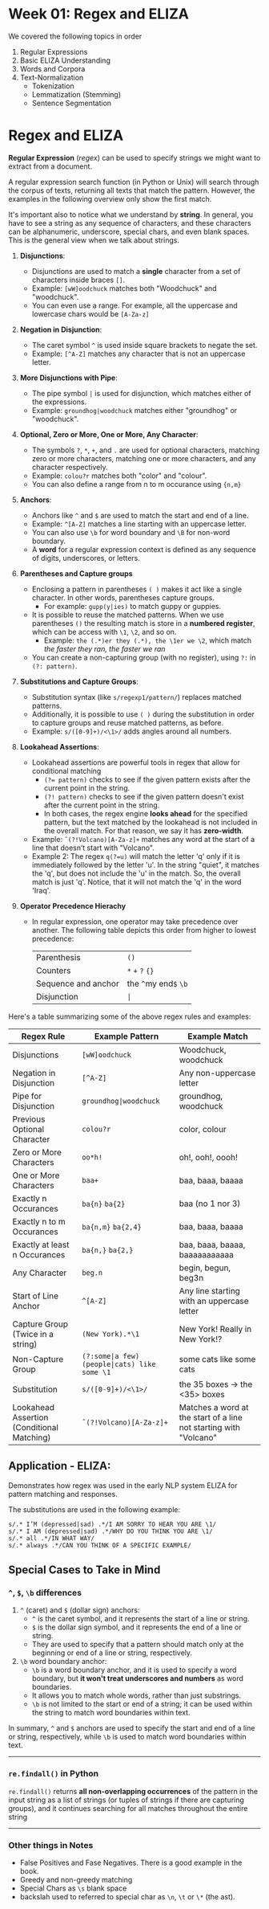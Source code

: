 # Week 01: Regex and ELIZA
We covered the following topics in order
1. Regular Expressions
2. Basic ELIZA Understanding
3. Words and Corpora
4. Text-Normalization
   - Tokenization
   - Lemmatization (Stemming)
   - Sentence Segmentation

# Regex and ELIZA

**Regular Expression** (*regex*) can be used to specify strings we might want to extract from a document.

A regular expression search function (in Python or Unix) will search through the corpus of texts, returning all texts that match the pattern. However, the examples in the following overview only show the first match.

It's important also to notice what we understand by **string**. In general, you have to see a string as any sequence of characters, and these characters can be alphanumeric, underscore, special chars, and even blank spaces. This is the general view when we talk about strings.

1. **Disjunctions**: 
   - Disjunctions are used to match a **single** character from a set of characters inside braces `[]`.
   - Example: `[wW]oodchuck` matches both "Woodchuck" and "woodchuck".
   - You can even use a range. For example, all the uppercase and lowercase chars would be `[A-Za-z]`

2. **Negation in Disjunction**: 
   - The caret symbol `^` is used inside square brackets to negate the set.
   - Example: `[^A-Z]` matches any character that is not an uppercase letter.

3. **More Disjunctions with Pipe**: 
   - The pipe symbol `|` is used for disjunction, which matches either of the expressions.
   - Example: `groundhog|woodchuck` matches either "groundhog" or "woodchuck".

4. **Optional, Zero or More, One or More, Any Character**: 
   - The symbols `?`, `*`, `+`, and `.` are used for optional characters, matching zero or more characters, matching one or more characters, and any character respectively.
   - Example: `colou?r` matches both "color" and "colour".
   - You can also define a range from n to m occurance using `{n,m}`

5. **Anchors**: 
   - Anchors like `^` and `$` are used to match the start and end of a line.
   - Example: `^[A-Z]` matches a line starting with an uppercase letter.
   - You can also use `\b` for word boundary and `\B` for non-word boundary. 
   - A **word** for a regular expression context is defined as any sequence of digits, underscores, or letters.

6. **Parentheses and Capture groups**
   - Enclosing a pattern in parentheses `( )` makes it act like a single character. In other words, parentheses capture groups.     
      - For example: `gupp(y|ies)` to match guppy or guppies.
   - It is possible to reuse the matched patterns. When we use parentheses `()` the resulting match is store in a **numbered register**, which can be access with `\1`, `\2`, and so on.
      - Example: `the (.*)er they (.*), the \1er we \2`, which match *the faster they ran, the faster we ran* 
   - You can create a non-capturing group (with no register), using `?:` in `(?: pattern)`.

7. **Substitutions and Capture Groups**: 
   - Substitution syntax (like `s/regexp1/pattern/`) replaces matched patterns.
   - Additionally, it is possible to use `( )` during the substitution in order to capture groups and reuse matched patterns, as before.
   - Example: `s/([0-9]+)/<\1>/` adds angles around all numbers.

8. **Lookahead Assertions**: 
   - Lookahead assertions are powerful tools in regex that allow for conditional matching
     - `(?= pattern)` checks to see if the given pattern exists after the current point in the string.
     - `(?! pattern)` checks to see if the given pattern doesn't exist after the current point in the string.
     - In both cases, the regex engine **looks ahead** for the specified pattern, but the text matched by the lookahead is not included in the overall match. For that reason, we say it has **zero-width**.
   - Example: `ˆ(?!Volcano)[A-Za-z]+` matches any word at the start of a line that doesn’t start with "Volcano".
   - Example 2: The regex `q(?=u)` will match the letter 'q' only if it is immediately followed by the letter 'u'. In the string "quiet", it matches the 'q', but does not include the 'u' in the match. So, the overall match is just 'q'. Notice, that it will not match the 'q' in the word 'Iraq'.

9. **Operator Precedence Hierachy**
   - In regular expression, one operator may take precedence over another. The following table depicts this order from higher to lowest precedence:

      |  | |
      |--------------|-------|
      |Parenthesis | `()` |
      | Counters | `*` `+` `?` `{}` |
      | Sequence and anchor | the `^`my end`$` `\b` |
      | Disjunction | `\|` |


Here's a table summarizing some of the above regex rules and examples:

| Regex Rule              | Example Pattern       | Example Match         |
|-------------------------|-----------------------|-----------------------|
| Disjunctions            | `[wW]oodchuck`        | Woodchuck, woodchuck  |
| Negation in Disjunction | `[^A-Z]`              | Any non-uppercase letter |
| Pipe for Disjunction    | `groundhog\|woodchuck`| groundhog, woodchuck  |
| Previous Optional Character     | `colou?r`             | color, colour         |
| Zero or More Characters | `oo*h!`               | oh!, ooh!, oooh!      |
| One or More Characters  | `baa+`                | baa, baaa, baaaa      |
| Exactly n Occurances    | `ba{n}` `ba{2}`       | baa (no 1 nor 3) |
| Exactly n to m Occurances    | `ba{n,m}` `ba{2,4}`       | baa, baaa, baaaa |
| Exactly at least n Occurances    | `ba{n,}` `ba{2,}`       | baa, baaa, baaaa, baaaaaaaaaaa |
| Any Character           | `beg.n`               | begin, begun, beg3n   |
| Start of Line Anchor    | `^[A-Z]`              | Any line starting with an uppercase letter |
| Capture Group (Twice in a string) | `(New York).*\1` | New York! Really in New York!? |
| Non-Capture Group | `(?:some\|a few) (people\|cats) like some \1` | some cats like some cats |
| Substitution            | `s/([0-9]+)/<\1>/`    | the 35 boxes → the <35> boxes |
| Lookahead Assertion (Conditional Matching)    | `ˆ(?!Volcano)[A-Za-z]+` | Matches a word at the start of a line not starting with "Volcano" |



## Application - ELIZA: 
Demonstrates how regex was used in the early NLP system ELIZA for pattern matching and responses.

The substitutions are used in the following example:

```
s/.* I’M (depressed|sad) .*/I AM SORRY TO HEAR YOU ARE \1/
s/.* I AM (depressed|sad) .*/WHY DO YOU THINK YOU ARE \1/
s/.* all .*/IN WHAT WAY/
s/.* always .*/CAN YOU THINK OF A SPECIFIC EXAMPLE/
```

## Special Cases to Take in Mind

### `^`, `$`, `\b` differences

1. `^` (caret) and `$` (dollar sign) anchors:
    - `^` is the caret symbol, and it represents the start of a line or string.
    - `$` is the dollar sign symbol, and it represents the end of a line or string.
    - They are used to specify that a pattern should match only at the beginning or end of a line or string, respectively.
2. `\b` word boundary anchor:
    - `\b` is a word boundary anchor, and it is used to specify a word boundary, but **it won't treat underscores and numbers** as word boundaries.
    - It allows you to match whole words, rather than just substrings.
    - `\b` is not limited to the start or end of a string; it can be used within the string to match word boundaries within text.


In summary, `^` and `$` anchors are used to specify the start and end of a line or string, respectively, while `\b` is used to match word boundaries within text.

---

### `re.findall()` in Python

`re.findall()` returns **all non-overlapping occurrences** of the pattern in the input string as a list of strings (or tuples of strings if there are capturing groups), and it continues searching for all matches throughout the entire string

---

### Other things in Notes
- False Positives and Fase Negatives. There is a good example in the book.
- Greedy and non-greedy matching
- Special Chars as `\s` blank space
- backslah used to referred to special char as `\n`, `\t` or `\*` (the ast).

